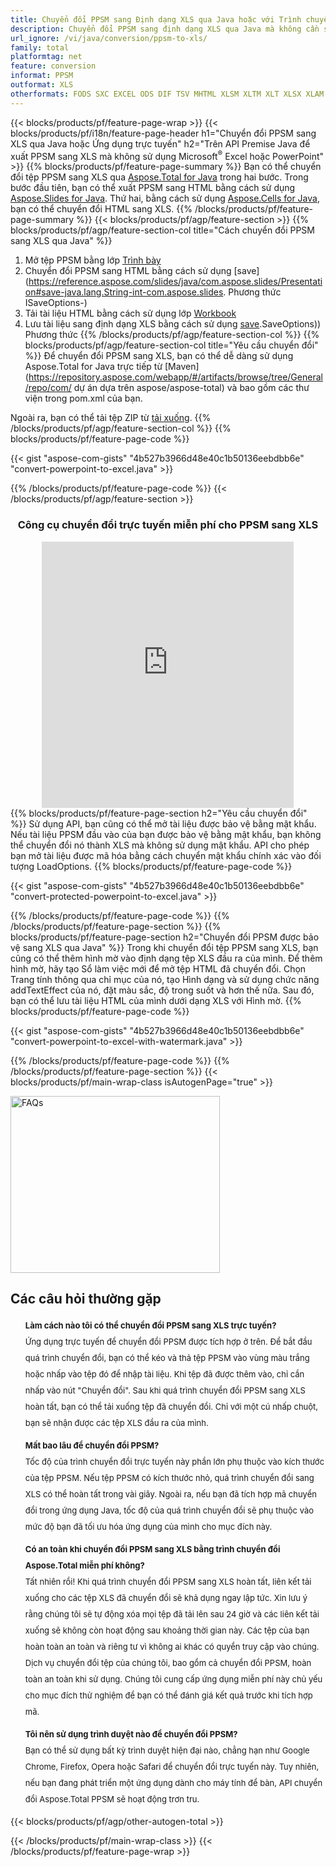 ```yaml
---
title: Chuyển đổi PPSM sang Định dạng XLS qua Java hoặc với Trình chuyển đổi trực tuyến miễn phí
description: Chuyển đổi PPSM sang định dạng XLS qua Java mà không cần sử dụng Microsoft Excel hoặc PowerPoint hoặc trực tuyến. Kiểm tra nhanh trình chuyển đổi trực tuyến PPSM sang XLS miễn phí trước khi tích hợp mã. 
url_ignore: /vi/java/conversion/ppsm-to-xls/
family: total
platformtag: net
feature: conversion
informat: PPSM
outformat: XLS
otherformats: FODS SXC EXCEL ODS DIF TSV MHTML XLSM XLTM XLT XLSX XLAM XLSB XLS XLTX MARKDOWN DOC DOCX DOCM DOT DOTM DOTX ODT OTT RTF WORD WORDML TEXT FLATOPX
---
```

{{< blocks/products/pf/feature-page-wrap >}}
{{< blocks/products/pf/i18n/feature-page-header h1="Chuyển đổi PPSM sang XLS qua Java hoặc Ứng dụng trực tuyến" h2="Trên API Premise Java để xuất PPSM sang XLS mà không sử dụng Microsoft<sup>&reg;</sup> Excel hoặc PowerPoint" >}}
{{% blocks/products/pf/feature-page-summary %}}
Bạn có thể chuyển đổi tệp PPSM sang XLS qua [Aspose.Total for Java](https://products.aspose.com/total/java/) trong hai bước. Trong bước đầu tiên, bạn có thể xuất PPSM sang HTML bằng cách sử dụng [Aspose.Slides for Java](https://products.aspose.com/slides/java/). Thứ hai, bằng cách sử dụng [Aspose.Cells for Java](https://products.aspose.com/cells/java/), bạn có thể chuyển đổi HTML sang XLS.
{{% /blocks/products/pf/feature-page-summary  %}}
{{< blocks/products/pf/agp/feature-section >}}
{{% blocks/products/pf/agp/feature-section-col title="Cách chuyển đổi PPSM sang XLS qua Java" %}}
1. Mở tệp PPSM bằng lớp [Trình bày](https://reference.aspose.com/slides/java/com.aspose.slides/Presentation)
2. Chuyển đổi PPSM sang HTML bằng cách sử dụng [save](https://reference.aspose.com/slides/java/com.aspose.slides/Presentation#save-java.lang.String-int-com.aspose.slides. Phương thức ISaveOptions-)
3. Tải tài liệu HTML bằng cách sử dụng lớp [Workbook](https://reference.aspose.com/cells/java/com.aspose.cells/Workbook)
4. Lưu tài liệu sang định dạng XLS bằng cách sử dụng [save](https://reference.aspose.com/cells/java/com.aspose.cells/workbook#save(java.lang.String,%20com.aspose.cells)).SaveOptions)) Phương thức 
{{% /blocks/products/pf/agp/feature-section-col %}}
{{% blocks/products/pf/agp/feature-section-col title="Yêu cầu chuyển đổi" %}}
Để chuyển đổi PPSM sang XLS, bạn có thể dễ dàng sử dụng Aspose.Total for Java trực tiếp từ [Maven](https://repository.aspose.com/webapp/#/artifacts/browse/tree/General/repo/com/ dự án dựa trên aspose/aspose-total) và bao gồm các thư viện trong pom.xml của bạn.

Ngoài ra, bạn có thể tải tệp ZIP từ [tải xuống](https://releases.aspose.com/total/java).
{{% /blocks/products/pf/agp/feature-section-col %}}
{{% blocks/products/pf/feature-page-code %}}

{{< gist "aspose-com-gists" "4b527b3966d48e40c1b50136eebdbb6e" "convert-powerpoint-to-excel.java" >}}


{{% /blocks/products/pf/feature-page-code %}}
{{< /blocks/products/pf/agp/feature-section >}}

<div class="container-fluid agp-content bg-white aboutfile box-1 vh100 section nopbtm">
<div class=container>
<div class=row>
<div class="demobox tc col-md-12 padding-0" align="center">

<h3>Công cụ chuyển đổi trực tuyến miễn phí cho PPSM sang XLS</h3>

<iframe title="Công cụ trực tuyến chuyển đổi từ ppsm sang xls" style="border: none; height: 426px;" scrolling="no" src="https://total-conversion-app-65z5r2lp.qa.k8s.dynabic.com/?to=xls&from=ppsm" id="child-iframe" width="80%"></iframe>

</div></div>
</div></div>
{{% blocks/products/pf/feature-page-section  h2="Yêu cầu chuyển đổi" %}}
Sử dụng API, bạn cũng có thể mở tài liệu được bảo vệ bằng mật khẩu. Nếu tài liệu PPSM đầu vào của bạn được bảo vệ bằng mật khẩu, bạn không thể chuyển đổi nó thành XLS mà không sử dụng mật khẩu. API cho phép bạn mở tài liệu được mã hóa bằng cách chuyển mật khẩu chính xác vào đối tượng LoadOptions.  
{{% blocks/products/pf/feature-page-code %}}

{{< gist "aspose-com-gists" "4b527b3966d48e40c1b50136eebdbb6e" "convert-protected-powerpoint-to-excel.java" >}}

{{% /blocks/products/pf/feature-page-code  %}}
{{% /blocks/products/pf/feature-page-section %}}
{{% blocks/products/pf/feature-page-section  h2="Chuyển đổi PPSM được bảo vệ sang XLS qua Java" %}}
Trong khi chuyển đổi tệp PPSM sang XLS, bạn cũng có thể thêm hình mờ vào định dạng tệp XLS đầu ra của mình. Để thêm hình mờ, hãy tạo Sổ làm việc mới để mở tệp HTML đã chuyển đổi. Chọn Trang tính thông qua chỉ mục của nó, tạo Hình dạng và sử dụng chức năng addTextEffect của nó, đặt màu sắc, độ trong suốt và hơn thế nữa. Sau đó, bạn có thể lưu tài liệu HTML của mình dưới dạng XLS với Hình mờ. 
{{% blocks/products/pf/feature-page-code %}}

{{< gist "aspose-com-gists" "4b527b3966d48e40c1b50136eebdbb6e" "convert-powerpoint-to-excel-with-watermark.java" >}}

{{% /blocks/products/pf/feature-page-code  %}}
{{% /blocks/products/pf/feature-page-section %}}
{{< blocks/products/pf/main-wrap-class isAutogenPage="true" >}}
<style>.howtolist li{margin-right: 0!important;line-height: 26px;position: relative;margin-bottom: 10px;font-size: 13px;list-style-type: none;}</style>
<div class="col-md-12 tl bg-gray-dark howtolist section">
  <a class="anchor" name="faqpage"></a>
  <div class="container tl dflex" itemscope="" itemtype="https://schema.org/FAQPage">
      <div class="col-md-4 howtosectiongfx">
          <img class="social-panel-hide-on-mobile" src="https://www.groupdocs.cloud/templates/brand/images/groupdocs/conversion/groupdocs_conversion-brand.png" alt="FAQs" width="335" height="283">
      </div>
      <div class="howtosection col-md-8">
          <div>
              <h2>Các câu hỏi thường gặp</h2>
              <ul>
                  <li itemscope="" itemprop="mainEntity" itemtype="https://schema.org/Question">
                      <div>
                          <span itemprop="name"><b>Làm cách nào tôi có thể chuyển đổi PPSM sang XLS trực tuyến?</b></span>
                      </div>
                      <div itemscope="" itemprop="acceptedAnswer" itemtype="https://schema.org/Answer">
                          <span itemprop="text">Ứng dụng trực tuyến để chuyển đổi PPSM được tích hợp ở trên. Để bắt đầu quá trình chuyển đổi, bạn có thể kéo và thả tệp PPSM vào vùng màu trắng hoặc nhấp vào tệp đó để nhập tài liệu. Khi tệp đã được thêm vào, chỉ cần nhấp vào nút "Chuyển đổi". Sau khi quá trình chuyển đổi PPSM sang XLS hoàn tất, bạn có thể tải xuống tệp đã chuyển đổi. Chỉ với một cú nhấp chuột, bạn sẽ nhận được các tệp XLS đầu ra của mình.</span>
                      </div>
                  </li>
                  <li itemscope="" itemprop="mainEntity" itemtype="https://schema.org/Question">
                      <div>
                          <span itemprop="name"><b>Mất bao lâu để chuyển đổi PPSM?</b></span>
                      </div>
                      <div itemscope="" itemprop="acceptedAnswer" itemtype="https://schema.org/Answer">
                          <span itemprop="text">Tốc độ của trình chuyển đổi trực tuyến này phần lớn phụ thuộc vào kích thước của tệp PPSM. Nếu tệp PPSM có kích thước nhỏ, quá trình chuyển đổi sang XLS có thể hoàn tất trong vài giây. Ngoài ra, nếu bạn đã tích hợp mã chuyển đổi trong ứng dụng Java, tốc độ của quá trình chuyển đổi sẽ phụ thuộc vào mức độ bạn đã tối ưu hóa ứng dụng của mình cho mục đích này.</span>
                      </div>
                  </li>
                  <li itemscope="" itemprop="mainEntity" itemtype="https://schema.org/Question">
                      <div>
                          <span itemprop="name"><b>Có an toàn khi chuyển đổi PPSM sang XLS bằng trình chuyển đổi Aspose.Total miễn phí không?</b></span>
                      </div>
                      <div itemscope="" itemprop="acceptedAnswer" itemtype="https://schema.org/Answer">
                          <span itemprop="text">Tất nhiên rồi! Khi quá trình chuyển đổi PPSM sang XLS hoàn tất, liên kết tải xuống cho các tệp XLS đã chuyển đổi sẽ khả dụng ngay lập tức. Xin lưu ý rằng chúng tôi sẽ tự động xóa mọi tệp đã tải lên sau 24 giờ và các liên kết tải xuống sẽ không còn hoạt động sau khoảng thời gian này. Các tệp của bạn hoàn toàn an toàn và riêng tư vì không ai khác có quyền truy cập vào chúng. Dịch vụ chuyển đổi tệp của chúng tôi, bao gồm cả chuyển đổi PPSM, hoàn toàn an toàn khi sử dụng. Chúng tôi cung cấp ứng dụng miễn phí này chủ yếu cho mục đích thử nghiệm để bạn có thể đánh giá kết quả trước khi tích hợp mã.</span>
                      </div>
                  </li>                 
                  <li itemscope="" itemprop="mainEntity" itemtype="https://schema.org/Question">
                      <div>
                          <span itemprop="name"><b>Tôi nên sử dụng trình duyệt nào để chuyển đổi PPSM?</b></span>
                      </div>
                      <div itemscope="" itemprop="acceptedAnswer" itemtype="https://schema.org/Answer">
                          <span itemprop="text">Bạn có thể sử dụng bất kỳ trình duyệt hiện đại nào, chẳng hạn như Google Chrome, Firefox, Opera hoặc Safari để chuyển đổi trực tuyến này. Tuy nhiên, nếu bạn đang phát triển một ứng dụng dành cho máy tính để bàn, API chuyển đổi Aspose.Total PPSM sẽ hoạt động trơn tru.</span>
                      </div>
                  </li>
              </ul>
          </div>
      </div>
  </div>
{{< blocks/products/pf/agp/other-autogen-total >}}


{{< /blocks/products/pf/main-wrap-class >}}
{{< /blocks/products/pf/feature-page-wrap >}}